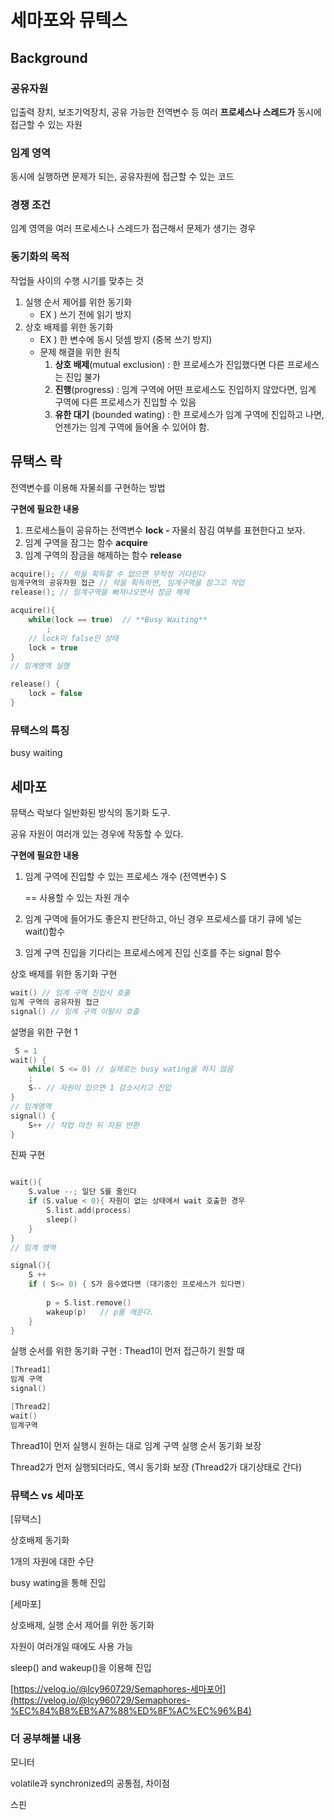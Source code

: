 # 세마포와 뮤텍스

## Background

### 공유자원

입출력 장치, 보조기억장치, 공유 가능한 전역변수 등 여러 **프로세스나 스레드가** 동시에 접근할 수 있는 자원

### 임계 영역

동시에 실행하면 문제가 되는, 공유자원에 접근할 수 있는 코드

### 경쟁 조건

임계 영역을 여러 프로세스나 스레드가 접근해서 문제가 생기는 경우

### 동기화의 목적

작업들 사이의 수행 시기를 맞추는 것

1. 실행 순서 제어를 위한 동기화 
    - EX ) 쓰기 전에 읽기 방지
2. 상호 배제를 위한 동기화
    - EX ) 한 변수에 동시 덧셈 방지 (중복 쓰기 방지)
    - 문제 해결을 위한 원칙
        1. **상호 배제**(mutual exclusion) : 한 프로세스가 진입했다면 다른 프로세스는 진입 불가
        2. **진행**(progress) : 임계 구역에 어떤 프로세스도 진입하지 않았다면, 임계 구역에 다른 프로세스가 진입할 수 있음
        3. **유한 대기** (bounded wating) : 한 프로세스가 임계 구역에 진입하고 나면, 언젠가는 임계 구역에 들어올 수 있어야 함. 
            
            

## 뮤택스 락

전역변수를 이용해 자물쇠를 구현하는 방법

**구현에 필요한 내용**

1. 프로세스들이 공유하는 전역변수 **lock -** 자물쇠 잠김 여부를 표현한다고 보자.
2. 임계 구역을 잠그는 함수 **acquire**
3. 임계 구역의 잠금을 해제하는 함수 **release**

```kotlin
acquire(); // 락을 획득할 수 없으면 무작정 기다린다
임계구역의 공유자원 접근 // 락을 획득하면, 임계구역을 잠그고 작업
release(); // 임계구역을 빠져나오면서 잠금 해제 
```

```kotlin
acquire(){
	while(lock == true)  // **Busy Waiting**
		; 
	// lock이 false인 상태
	lock = true
}
// 임계영역 실행 

release() {
	lock = false
}
```

### 뮤택스의 특징

busy waiting

## 세마포

뮤택스 락보다 일반화된 방식의 동기화 도구.

공유 자원이 여러개 있는 경우에 작동할 수 있다.

**구현에 필요한 내용**

1. 임계 구역에 진입할 수 있는 프로세스 개수 (전역변수) S
    
    == 사용할 수 있는 자원 개수
    
2. 임계 구역에 들어가도 좋은지 판단하고, 아닌 경우 프로세스를 대기 큐에 넣는 wait()함수
3. 임계 구역 진입을 기다리는 프로세스에게 진입 신호를 주는 signal 함수

상호 배제를 위한 동기화 구현

```kotlin
wait() // 임계 구역 진입시 호출
임계 구역의 공유자원 접근
signal() // 임계 구역 이탈시 호출
```

설명을 위한 구현 1

```kotlin
 S = 1
wait() {
	while( S <= 0) // 실제로는 busy wating을 하지 않음
	;
	S-- // 자원이 있으면 1 감소시키고 진입
}
// 임계영역
signal() {
	S++ // 작업 마친 뒤 자원 반환
}
```

진짜 구현

```kotlin

wait(){
	S.value --; 일단 S를 줄인다
	if (S.value < 0){ 자원이 없는 상태에서 wait 호출한 경우
		S.list.add(process)
		sleep()
	}
}
// 임계 영역

signal(){
	S ++ 
	if ( S<= 0) { S가 음수였다면 (대기중인 프로세스가 있다면)
	
		p = S.list.remove()
		wakeup(p)   // p를 깨운다. 
	}
}
```

실행 순서를 위한 동기화 구현  : Thead1이 먼저 접근하기 원할 때

```kotlin
[Thread1]
임계 구역
signal()
```

```kotlin
[Thread2]
wait()
임계구역
```

Thread1이 먼저 실행시 원하는 대로 임계 구역 실행 순서 동기화 보장

Thread2가 먼저 실행되더라도, 역시 동기화 보장 (Thread2가 대기상태로 간다)

### 뮤택스 vs 세마포

[뮤택스]

상호배제 동기화

1개의 자원에 대한 수단

busy wating을 통해 진입

[세마포]

상호배제, 실행 순서 제어를 위한 동기화

자원이 여러개일 때에도 사용 가능

sleep() and wakeup()을 이용해 진입

[https://velog.io/@lcy960729/Semaphores-세마포어](https://velog.io/@lcy960729/Semaphores-%EC%84%B8%EB%A7%88%ED%8F%AC%EC%96%B4)

### 더 공부해볼 내용

모니터

volatile과 synchronized의 공통점, 차이점 

스핀